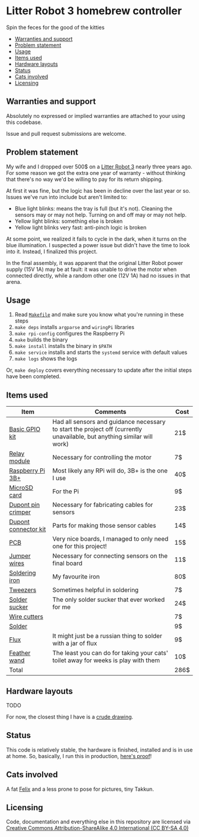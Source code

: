 # Litter Robot 3 homebrew controller

Spin the feces for the good of the kitties

<!-- toc -->

- [Warranties and support](#warranties-and-support)
- [Problem statement](#problem-statement)
- [Usage](#usage)
- [Items used](#items-used)
- [Hardware layouts](#hardware-layouts)
- [Status](#status)
- [Cats involved](#cats-involved)
- [Licensing](#licensing)

<!-- tocstop -->

## Warranties and support

Absolutely no expressed or implied warranties are attached to your using this codebase.

Issue and pull request submissions are welcome.

## Problem statement

My wife and I dropped over 500$ on a [Litter Robot 3](https://www.litter-robot.com/litter-robot-3.html) nearly three years ago. For some reason we got the extra one year of warranty - without thinking that there's no way we'd be willing to pay for its return shipping.

At first it was fine, but the logic has been in decline over the last year or so. Issues we've run into include but aren't limited to:

- Blue light blinks: means the tray is full (but it's not). Cleaning the sensors may or may not help. Turning on and off may or may not help.
- Yellow light blinks: something else is broken
- Yellow light blinks very fast: anti-pinch logic is broken

At some point, we realized it fails to cycle in the dark, when it turns on the blue illumination. I suspected a power issue but didn't have the time to look into it. Instead, I finalized this project.

In the final assembly, it was apparent that the original Litter Robot power supply (15V 1A) may be at fault: it was unable to drive the motor when connected directly, while a random other one (12V 1A) had no issues in that arena.

## Usage

1. Read [`Makefile`](Makefile) and make sure you know what you're running in these steps
1. `make deps` installs `argparse` and `wiringPi` libraries
1. `make rpi-config` configures the Raspberry Pi
1. `make` builds the binary
1. `make install` installs the binary in `$PATH`
1. `make service` installs and starts the `systemd` service with default values
1. `make logs` shows the logs

Or, `make deploy` covers everything necessary to update after the initial steps have been completed.

## Items used

Item | Comments | Cost
-|-|-
[Basic GPIO kit](https://www.amazon.com/gp/product/B01MATM4XF) | Had all sensors and guidance necessary to start the project off (currently unavailable, but anything similar will work) | 21$
[Relay module](https://www.amazon.com/gp/product/B00E0NTPP4) | Necessary for controlling the motor | 7$
[Raspberry Pi 3B+](https://www.amazon.com/gp/product/B07BDR5PDW) | Most likely any RPi will do, 3B+ is the one I use | 40$
[MicroSD card](https://www.amazon.com/gp/product/B0749KG1JK) | For the Pi | 9$
[Dupont pin crimper](https://www.amazon.com/gp/product/B00OMM4YUY) | Necessary for fabricating cables for sensors | 23$
[Dupont connector kit](https://www.amazon.com/gp/product/B01G0I0ZZK) | Parts for making those sensor cables | 14$
[PCB](https://www.amazon.com/gp/product/B07BF8Z3HS) | Very nice boards, I managed to only need one for this project! | 15$
[Jumper wires](https://www.amazon.com/gp/product/B07CJYSL2T) | Necessary for connecting sensors on the final board | 11$
[Soldering iron](https://www.amazon.com/gp/product/B003H6NN2Q) | My favourite iron | 80$
[Tweezers](https://www.amazon.com/gp/product/B00FZPEWI6) | Sometimes helpful in soldering | 7$
[Solder sucker](https://www.amazon.com/gp/product/B002MJMXD4) | The only solder sucker that ever worked for me | 24$
[Wire cutters](https://www.amazon.com/gp/product/B07GR7QF63) | | 7$
[Solder](https://www.amazon.com/gp/product/B072K22JRT) |  | 9$
[Flux](https://www.amazon.com/gp/product/B008ZIV85A) | It might just be a russian thing to solder with a jar of flux | 9$
[Feather wand](https://www.amazon.com/gp/product/B00LZUCIL8) | The least you can do for taking your cats' toilet away for weeks is play with them | 10$
Total | | 286$

## Hardware layouts

TODO

For now, the closest thing I have is a [crude drawing](assets/project-pictures/03.jpg).

## Status

This code is relatively stable, the hardware is finished, installed and is in use at home. So, basically, I run this in production, [here's proof](project-pictures)!

## Cats involved

A fat [Felix](cat-pictures) and a less prone to pose for pictures, tiny Takkun.

## Licensing

Code, documentation and everything else in this repository are licensed via [Creative Commons Attribution-ShareAlike 4.0 International (CC BY-SA 4.0)](https://creativecommons.org/licenses/by-sa/4.0/legalcode)
